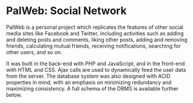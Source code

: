# PalWeb: Social Network

PalWeb is a personal project which replicates the features of other social media sites like Facebook and Twitter, including activities such as adding and deleting posts and comments, liking other posts, adding and removing friends, calculating mutual friends, receiving notifications, searching for other users, and so on.

It was built in the back-end with PHP and JavaScript, and in the front-end with HTML and CSS. Ajax calls are used to dynamically feed the user data from the server. The database system was also designed with ACID properties in mind, with an emphasis on minimizing redundancy and maximizing consistency. A full schema of the DBMS is available further below.


